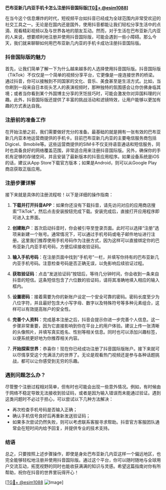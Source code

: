 **巴布亚新几内亚手机卡怎么注册抖音国际版[[TG💪+ @esim1088](https://t.me/s/esim1088)]**

在当今这个信息爆炸的时代，短视频平台如抖音已经成为全球范围内非常受欢迎的社交工具之一。无论是在国内还是国外，使用抖音都能让我们轻松分享生活中的点滴、观看精彩视频以及与世界各地的朋友互动。然而，对于生活在巴布亚新几内亚的人来说，想要顺利地注册并使用抖音国际版，可能会遇到一些小障碍。那么今天，我们就来聊聊如何用巴布亚新几内亚的手机卡成功注册抖音国际版。

### 抖音国际版的魅力

首先，让我们简单了解一下为什么越来越多的人选择使用抖音国际版。抖音国际版（TikTok）不仅仅是一个简单的视频分享平台，它更像是一座连接世界的桥梁。通过抖音，你可以接触到不同国家的文化、音乐、美食甚至是生活方式。比如，当你刷到一段来自日本街头艺人的表演视频时，那种独特的氛围感会让你仿佛身临其境；或者当你看到某个外国博主分享的烹饪技巧时，可能会激发你对异国料理的兴趣。此外，抖音国际版还提供了丰富的挑战活动和滤镜特效，让用户能够以更加有趣的方式表达自我。

### 注册前的准备工作

在开始注册之前，我们需要做好充分的准备。最基础的就是拥有一张有效的巴布亚新几内亚本地运营商提供的手机卡。目前巴布亚新几内亚的主要电信服务商包括Digicel、Bmobile等。这些运营商提供的SIM卡不仅支持语音通话和短信服务，同时也具备良好的网络覆盖范围，非常适合用来注册抖音国际版。另外，确保你的手机有足够的存储空间，并且安装了最新版本的抖音应用程序。如果设备系统是iOS的话，建议从App Store下载官方版本；如果是Android，则可以从Google Play商店获取正版应用。

### 注册步骤详解

接下来就是具体的注册流程啦！以下是详细的操作指南：

1. **下载并打开抖音APP**：如果你还没有下载抖音，请先访问对应的应用商店搜索“TikTok”，然后点击安装按钮完成下载。安装完成后，直接打开应用程序即可进入主界面。

2. **创建账户**：首次启动抖音时，你会被引导至登录页面。此时可以选择“注册”选项来新建一个账号。通常情况下，可以通过手机号码或电子邮件地址进行注册。这里我们推荐使用手机号码作为注册方式，因为这样可以直接绑定你的巴布亚新几内亚手机号码，方便后续接收验证码。

3. **输入手机号码**：在注册页面中找到“手机号”一栏，并填写你持有的巴布亚新几内亚手机号码。注意检查号码是否正确无误，以免影响后续验证过程。

4. **获取验证码**：点击“发送验证码”按钮后，等待几分钟时间，你会收到一条来自抖音的短信。这条短信包含了六位数的验证码，请将其准确地填入相应的输入框内。

5. **设置密码**：接着需要为你的新账户设定一个安全可靠的密码。密码长度至少为八位字符，并且最好包含大小写字母、数字以及特殊符号等多种元素组合，这样可以有效提高账户的安全性。

6. **完善个人资料**：完成基本注册之后，抖音会提示你进一步完善个人信息。这一步骤非常重要，因为它直接影响到你在平台上的用户体验。建议上传一张清晰的头像照片，并填写真实姓名、性别等相关信息。同时也可以添加兴趣标签，以便系统更好地为你推荐相关内容。

7. **开始探索世界**：恭喜你！现在你已经成功注册了抖音国际版账户。接下来就可以尽情享受这个充满活力的世界了。无论是观看热门视频还是参与各种话题挑战，都可以让你感受到无穷的乐趣。

### 遇到问题怎么办？

尽管整个注册过程相对简单，但有时也可能会出现一些意外情况。例如，有时候由于网络不稳定导致无法接收到验证码，或者是因为输入错误而未能通过验证。遇到这类问题时不必过于担心，可以尝试以下几种方法解决：

- 再次检查手机号码是否输入正确；
- 确认手机信号良好后再重新发送验证码；
- 如果多次尝试仍然失败，则可以考虑联系客服寻求帮助。抖音官方客服团队通常会在短时间内给予回复，并提供专业的技术支持。

### 结语

总之，只要按照上述步骤操作，即使是身处巴布亚新几内亚这样一个偏远地区，也完全能够轻松地注册并使用抖音国际版。通过这个平台，你可以随时随地与全球用户交流互动，拓宽视野的同时也能收获满满的知识与灵感。希望这篇指南对你有所帮助，祝你在抖音的世界里玩得开心！

[[TG💪+ @esim1088](https://t.me/s/esim1088) ![Image](https://i.postimg.cc/4NQfJmqS/Snipaste-2025-05-13-00-14-12.png)]